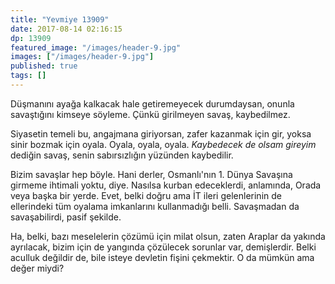 ```yaml
---
title: "Yevmiye 13909"
date: 2017-08-14 02:16:15
dp: 13909
featured_image: "/images/header-9.jpg"
images: ["/images/header-9.jpg"]
published: true
tags: []
---
```






Düşmanını ayağa kalkacak hale getiremeyecek durumdaysan, onunla savaştığını
kimseye söyleme. Çünkü girilmeyen savaş, kaybedilmez.

Siyasetin temeli bu, angajmana giriyorsan, zafer kazanmak için gir, yoksa sinir
bozmak için oyala. Oyala, oyala, oyala. *Kaybedecek de olsam gireyim* dediğin
savaş, senin sabırsızlığın yüzünden kaybedilir.

Bizim savaşlar hep böyle. Hani derler, Osmanlı'nın 1. Dünya Savaşına girmeme
ihtimali yoktu, diye. Nasılsa kurban edeceklerdi, anlamında, Orada veya başka
bir yerde. Evet, belki doğru ama İT ileri gelenlerinin de ellerindeki tüm
oyalama imkanlarını kullanmadığı belli. Savaşmadan da savaşabilirdi, pasif şekilde. 

Ha, belki, bazı meselelerin çözümü için milat olsun, zaten Araplar da yakında
ayrılacak, bizim için de yangında çözülecek sorunlar var, demişlerdir. Belki
aculluk değildir de, bile isteye devletin fişini çekmektir. O da mümkün ama
değer miydi?

